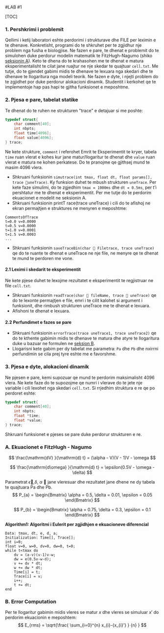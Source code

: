 #LAB #1

[TOC]

### 1. Pershkrimi i problemit
Qellimi i ketij laboratori eshte perdorimi i strukturave dhe FILE per leximin e te dhenave. Konkretisht, programi do te shkruhet per te zgjidhur nje problem nga fusha e biologjise.
Ne fazen e pare, te dhenat e problemit do te simulohen duke perdorur modelin matematik te FitzHugh-Nagumo (shiko [seksionin A](#a-ekuacionet-e-fitzhugh-nagumo)). Keto te dhena do te krahasohen me te dhenat e matura eksperimentalisht te cilat jane ruajtur ne nje skedar te quajtuar `cell.txt`. Me tutje, do te gjendet gabimi midis te dhenave te lexuara nga skedari dhe
te dhenave te llogaritura nga modeli teorik.
Ne fazen e dyte, i njejti problem do te zgjidhet por duke perdorur alokacioni dinamik. Studentit i kerkohet qe te implementoje hap pas hapi te gjitha funksionet e meposhtme.

### 2. Pjesa e pare, tabelat statike
Te dhenat do te ruhen ne strukturen "trace" e detajuar si me poshte:
```C
typedef struct{
	char comment[40];
	int nbpts;
	float time[4096];
	float value[4096];
} trace;
```

Ne kete strukture, `comment` i referohet Emrit te Eksperimentit te kryer, tabela `time` ruan vlerat e kohes kur jane matur/llogaritur te dhenat dhe `value` ruan vlerat e matura ne kohen perkatese. Do te pranojme qe gjithsej mund te masim 4096 vlera.

 - Shkruani funksionin `simutrace(int tmax, float dt, float params[], trace uneTrace)`. Ky funksion duhet te mbush strukturen `uneTrace`. Per kete faze simulimi, do te zgjedhim `tmax = 1000ms` dhe `dt = 0.5ms`, per t’i pershtatur me te dhenat e eksperimentit. Per me tutje do te perdorim ekuacionet e modelit ne seksionin A.
 - Shkruani funksionin printT race(trace uneTrace) i cili do te afishoj ne ekran permajtjen e struktures ne menyren e meposhtme:
```
CommentsOfTrace
t=0.0 v=0.0000
t=0.5 v=0.0000
t=1.0 v=0.0001
t=1.5 v=0.0003
...
```
 - Shkruani funksionin `saveTraceBin(char  Filetrace, trace uneTrace)` qe do te ruante te dhenat e uneTrace ne nje file, ne menyre qe te dhenat te mund te perdoren me vone.

#### 2.1 Leximi i skedarit te eksperimentit
Ne kete pjese duhet te lexojme rezultatet e eksperimentit te regjistruar ne file `cell.txt`.

 - Shkruani funksionin `readTrace(char  fileName, trace  uneTrace)` qe do te lexonte permajtjen e file, emri i te cilit kalohet si argument i funksionit, dhe rimbush strukturen uneTrace me te dhenat e lexuara.
 - Afishoni te dhenat e lexuara.

#### 2.2 Perfundimet e fazes se pare

 - Shkruani funksionin `errorTrace(trace uneTrace1, trace uneTrace2)` qe do te kthente gabimin midis te dhenave te matura dhe atyre te llogaritura duke u bazuar ne formulen ne [seksion B](#b-error-computation).
 - Llogarisni kete gabim per dy tabelat me parametra: `Pa` dhe `Pb` dhe nxirrni perfundimin se cila prej tyre eshte me e favorshme.


### 3. Pjesa e dyte, alokacioni dinamik
Ne pjesen e pare, kemi supozuar qe mund te perdorim maksimalisht 4096 vlera. Ne kete faze do te supozojme qe numri i vlerave do te jete nje variable i cili lexohet nga skedari `cell.txt`. Si rrjedhim struktura e re qe po perdoret eshte:

```C
typedef struct{
	char comment[40];
	int nbpts;
	float *time;
	float *value;
} trace;
```

Shkruani funksionet e pjeses se pare duke perdorur strukturen e re.

### A. Ekuacionet e FitzHugh - Nagumo
$$
\frac{\mathrm{dV} }{\mathrm{d} t} = (\alpha - V)(V - 1)V - \omega 
$$

$$
\frac{\mathrm{d\omega} }{\mathrm{d} t} = \epsilon(0.5V - \omega -\delta)
$$

Parametrat $\epsilon$,$\delta$, $\alpha$  jane vleresuar dhe rezultatet jane dhene ne dy tabela te quajtuara
Pa dhe Pb. 
$$
P_{a} = \begin{Bmatrix}
\alpha = 0.5, \delta = 0.01, \epsilon = 0.05
\end{Bmatrix}
$$

$$
P_{b} = \begin{Bmatrix}
\alpha = 0.75, \delta = 0.3, \epsilon = 0.1
\end{Bmatrix}
$$

**Algorithm1: Algoritmi i Eulerit per zgjidhjen e ekuacioneve diferencial**
```
Data: tmax, dt, e, d, a;
Initialization: Time[], Trace[];
int i=0;
float v=0, w=0, dv=0, dw=0, t=0;
while t<tmax do
	dv = (a-v)(v-1)v-w;
	dw = e(0.5v-w-d);
	v += dv * dt;
	w += dw * dt;
	Time[i] = t;
	Trace[i] = v;
	i++;
	t += dt;
end
```

### B. Error Computation
Per te llogaritur gabimin midis vleres se matur $x$ dhe vleres se simuluar ${x}'$ do perdorim ekuacionin e meposhtem:
$$
E_{rms} = \sqrt{\frac{ \sum_{i=0}^{n} x_{i}-{x_{i}'} } {n} }
$$

